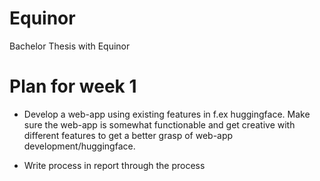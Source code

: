 # Equinor
Bachelor Thesis with Equinor

# Plan for week 1
- Develop a web-app using existing features in f.ex huggingface. Make sure the web-app is somewhat functionable and get creative with different features to get a better  grasp of web-app development/huggingface.

- Write process in report through the process
